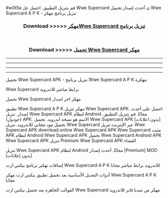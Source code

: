 #w0t5a قم بتنزيل التطبيق. احصل عل Wwe Supercard  ى أحدث إصدار.تحميل Wwe Supercard  A P K - تنزيل برنامج مهكر



<div align="center">
<h3>Download >>>>> <a href="https://ar-sites.web.app/?ar= Wwe Supercard ">مهكرWwe Supercard  تنزيل برنامج</a></h3><br>

<h3>Download >>>>> <a href="https://ar-sites.web.app/?ar= Wwe Supercard ">تحميل Wwe Supercard  مهكر</a></h3>
</div>


----------------------------------------------------------

----------------------------------------------------------

----------------------------------------------------------

----------------------------------------------------------


تحميل Wwe Supercard  APK - تنزيل برنامج Wwe Supercard  A P K مهكرة

Wwe Supercard  برابط مباشر للاندرويد

تحميل Wwe Supercard  مهكر اخر اصدار

تطبيق Wwe Supercard  A P K مهكر
تنزيل Wwe Supercard  APK. احصل على أحدث إصدار.
تنزيل Wwe Supercard  APK لنظام Android مجانًا.
قم بتنزيل التطبيق. {جودول} APK. الاسم هو نسخة أندرويد.
تحميل Wwe Supercard  APK [بدون اعلانات]
تحميل مود مجاني للاندرويد.
تنزيل Wwe Supercard  عبر الإنترنت
تنزيل Wwe Supercard  APK
download.online Wwe Supercard  APK
Wwe Supercard  مثبت APK لنظام Android
Wwe Supercard  APK
تحميل Wwe Supercard  Android APK
Wwe Supercard  APK تنزيل Premium
Wwe Supercard  APK الفضاء

تنزيل Wwe Supercard  APK لنظام Android مجانًا. أحدث إصدار [Premium] MOD [بدون إعلانات]

إضافات تهكير برنامج بيكس ارت Wwe Supercard  A P K للاندرويد برابط مباشر مجانا

أدوات التعديل الأساسية بعد تحميل تطبيق بيكس ارت مهكر Wwe Supercard  A P K مجانا

القوالب الجاهزة بعد تحميل بيكس ارت Wwe Supercard  مهكر من ميديا فاير للاندرويد



